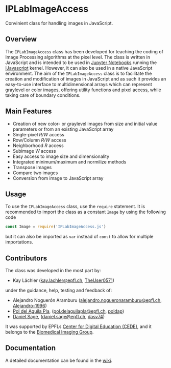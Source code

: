 # IPLabImageAccess
Convinient class for handling images in JavaScript.

## Overview
The `IPLabImageAccess` class has been developed for teaching the coding of Image Processing algorithms at the pixel level. The class is written in JavaScript and is intended to be used in [Jupyter Notebooks](https://jupyter.org/) running the [IJavascript](http://n-riesco.github.io/ijavascript/) kernel. However, it can also be used in a native JavaScript environment. The aim of the `IPLabImageAccess` class is to facilitate the creation and modification of images in JavaScript and as such it provides an easy-to-use interface to multidimensional arrays which can represent graylevel or color images, offering utility functions and pixel access, while taking care of boundary conditions.

## Main Features
* Creation of new color- or graylevel images from size and initial value parameters or from an existing JavaScript array
* Single-pixel _R/W_ access
* Row/Column _R/W_ access
* Neighborhood _R_ access
* Subimage _W_ access
* Easy access to image size and dimensionality
* Integrated minimum/maximum and normilize methods
* Transpose images
* Compare two images
* Conversion from image to JavaScript array

## Usage
To use the `IPLabImageAccess` class, use the `require` statement. It is recommended to import the class as a constant `Image` by using the following code
```javascript
const Image = require('IPLabImageAccess.js')
```
but it can also be imported as `var` instead of `const` to allow for multiple importations.

## Contributors
The class was developed in the most part by:
* Kay Lächler (kay.lachler@epfl.ch, [TheUser0571](https://github.com/TheUser0571))

under the guidance, help, testing and feedback of:
* Alejandro Noguerón Aramburu (alejandro.nogueronaramburu@epfl.ch, [Alejandro-1996](https://github.com/Alejandro-1996))
* [Pol del Aguila Pla](https://poldap.github.io), (pol.delaguilapla@epfl.ch, [poldap](https://github.com/poldap))
* [Daniel Sage](http://bigwww.epfl.ch/sage/index.html), (daniel.sage@epfl.ch, [dasv74](https://github.com/dasv74))

It was supported by EPFLs [Center for Digital Education (CEDE)](https://www.epfl.ch/education/educational-initiatives/cede/), and it belongs to the [Biomedical Imaging Group](http://bigwww.epfl.ch/).

## Documentation
A detailed documentation can be found in the [wiki](https://github.com/Biomedical-Imaging-Group/IPLabImageAccess/wiki).
